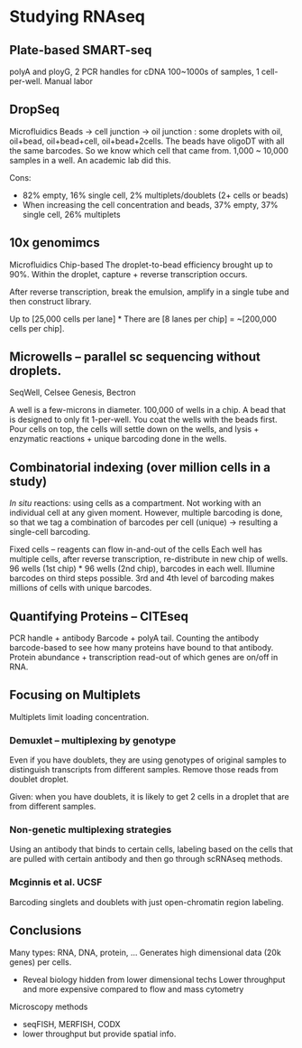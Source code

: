 # Studying RNAseq
## Plate-based SMART-seq
polyA and ployG, 2 PCR handles for cDNA
100~1000s of samples, 1 cell-per-well.
Manual labor

## DropSeq
Microfluidics
Beads -> cell junction -> oil junction : some droplets with oil, oil+bead, oil+bead+cell, oil+bead+2cells.
The beads have oligoDT with all the same barcodes. So we know which cell that came from.
1,000 ~ 10,000 samples in a well.
An academic lab did this.

Cons: 
-	82% empty, 16% single cell, 2% multiplets/doublets (2+ cells or beads)
-	When increasing the cell concentration and beads, 37% empty, 37% single cell, 26% multiplets

## 10x genomimcs
Microfluidics
Chip-based
The droplet-to-bead efficiency brought up to 90%.
Within the droplet, capture + reverse transcription occurs.

After reverse transcription, break the emulsion, amplify in a single tube and then construct library.

Up to [25,000 cells per lane] * There are [8 lanes per chip] = ~[200,000 cells per chip].

## Microwells – parallel sc sequencing without droplets.
SeqWell, Celsee Genesis, Bectron

A well is a few-microns in diameter. 100,000 of wells in a chip.
A bead that is designed to only fit 1-per-well. You coat the wells with the beads first.
Pour cells on top, the cells will settle down on the wells, and lysis + enzymatic reactions + unique barcoding done in the wells.

## Combinatorial indexing (over million cells in a study)
*In situ* reactions: using cells as a compartment.
Not working with an individual cell at any given moment. However, multiple barcoding is done, so that we tag a combination of barcodes per cell (unique) -> resulting a single-cell barcoding.

Fixed cells – reagents can flow in-and-out of the cells
Each well has multiple cells, after reverse transcription, re-distribute in new chip of wells.
96 wells (1st chip) * 96 wells (2nd chip), barcodes in each well.
Illumine barcodes on third steps possible.
3rd and 4th level of barcoding makes millions of cells with unique barcodes.

## Quantifying Proteins – CITEseq
PCR handle + antibody Barcode + polyA tail.
Counting the antibody barcode-based to see how many proteins have bound to that antibody.
Protein abundance + transcription read-out of which genes are on/off in RNA.

## Focusing on Multiplets
Multiplets limit loading concentration.

### Demuxlet – multiplexing by genotype
Even if you have doublets, they are using genotypes of original samples to distinguish transcripts from different samples. Remove those reads from doublet droplet.

Given: when you have doublets, it is likely to get 2 cells in a droplet that are from different samples.

### Non-genetic multiplexing strategies
Using an antibody that binds to certain cells, labeling based on the cells that are pulled with certain antibody and then go through scRNAseq methods.

### Mcginnis et al. UCSF
Barcoding singlets and doublets with just open-chromatin region labeling.

## Conclusions
Many types: RNA, DNA, protein, …
Generates high dimensional data (20k genes) per cells.
-	Reveal biology hidden from lower dimensional techs
Lower throughput and more expensive compared to flow and mass cytometry

Microscopy methods
-	seqFISH, MERFISH, CODX
-	lower throughput but provide spatial info.

